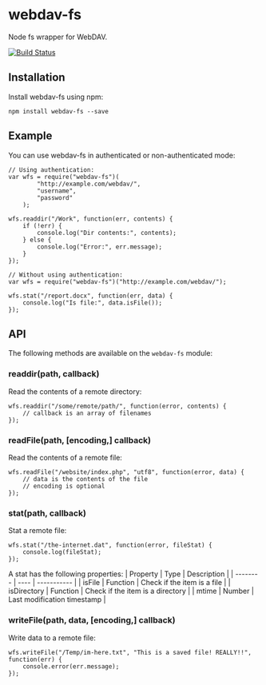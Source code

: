 # webdav-fs
Node fs wrapper for WebDAV.

[![Build Status](https://travis-ci.org/perry-mitchell/webdav-fs.svg)](https://travis-ci.org/perry-mitchell/webdav-fs)

## Installation

Install webdav-fs using npm:

```
npm install webdav-fs --save
```

## Example

You can use webdav-fs in authenticated or non-authenticated mode:

```
// Using authentication:
var wfs = require("webdav-fs")(
		"http://example.com/webdav/",
		"username",
		"password"
	);

wfs.readdir("/Work", function(err, contents) {
	if (!err) {
		console.log("Dir contents:", contents);
	} else {
		console.log("Error:", err.message);
	}
});
```

```
// Without using authentication:
var wfs = require("webdav-fs")("http://example.com/webdav/");

wfs.stat("/report.docx", function(err, data) {
	console.log("Is file:", data.isFile());
});
```

## API

The following methods are available on the `webdav-fs` module:

### readdir(path, callback)

Read the contents of a remote directory:

```
wfs.readdir("/some/remote/path/", function(error, contents) {
	// callback is an array of filenames
});
```

### readFile(path, [encoding,] callback)

Read the contents of a remote file:

```
wfs.readFile("/website/index.php", "utf8", function(error, data) {
	// data is the contents of the file
	// encoding is optional
});
```

### stat(path, callback)

Stat a remote file:

```
wfs.stat("/the-internet.dat", function(error, fileStat) {
	console.log(fileStat);
});
```

A stat has the following properties:
| Property | Type | Description |
| -------- | ---- | ----------- |
| isFile   | Function | Check if the item is a file |
| isDirectory | Function | Check if the item is a directory |
| mtime | Number | Last modification timestamp |

### writeFile(path, data, [encoding,] callback)

Write data to a remote file:

```
wfs.writeFile("/Temp/im-here.txt", "This is a saved file! REALLY!!", function(err) {
	console.error(err.message);
});
```

